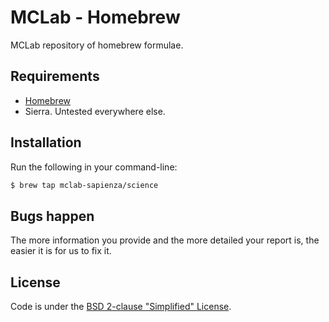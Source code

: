 # MCLab - Homebrew

MCLab repository of homebrew formulae.

## Requirements

* [Homebrew](https://github.com/Homebrew/brew)
* Sierra. Untested everywhere else.

## Installation

Run the following in your command-line:

```sh
$ brew tap mclab-sapienza/science
```

## Bugs happen

The more information you provide and the more detailed your report is, the easier it is for us to fix it.

## License
Code is under the [BSD 2-clause "Simplified" License](https://github.com/mclab-sapienza/homebrew-science/blob/master/LICENSE).
